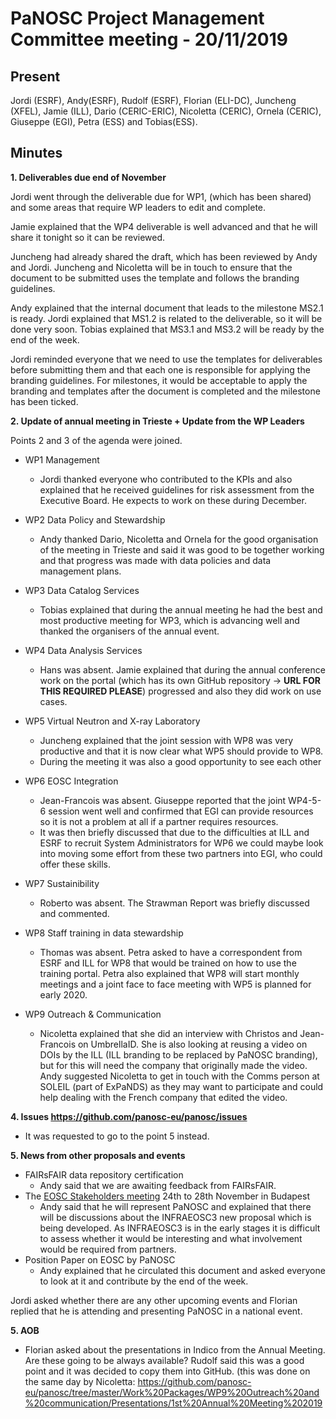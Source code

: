 ﻿PaNOSC Project Management Committee meeting - 20/11/2019
========================================================


Present
-------
Jordi (ESRF), Andy(ESRF), Rudolf (ESRF), Florian (ELI-DC), Juncheng (XFEL), Jamie (ILL), Dario (CERIC-ERIC), Nicoletta (CERIC),
Ornela (CERIC), Giuseppe (EGI), Petra (ESS) and Tobias(ESS).

Minutes
-------	


**1. Deliverables due end of November** 

Jordi went through the deliverable due for WP1, (which has been shared) and some areas that require WP leaders to edit and complete.

Jamie explained that the WP4 deliverable is well advanced and that he will share it tonight so it can be reviewed.

Juncheng had already shared the draft, which has been reviewed by Andy and Jordi. Juncheng and Nicoletta will be in touch to ensure
that the document to be submitted uses the template and follows the branding guidelines.

Andy explained that the internal document that leads to the milestone MS2.1 is ready. Jordi explained that MS1.2 is related to the 
deliverable, so it will be done very soon. Tobias explained that MS3.1 and MS3.2 will be ready by the end of the week.

Jordi reminded everyone that we need to use the templates for deliverables before submitting them and that each one is 
responsible for applying the branding guidelines. For milestones, it would be acceptable to apply the branding and templates after
the document is completed and the milestone has been ticked.

**2. Update of annual meeting in Trieste + Update from the WP Leaders**

Points 2 and 3 of the agenda were joined.

* WP1 Management
    * Jordi thanked everyone who contributed to the KPIs and also explained that he received guidelines for risk assessment from the
Executive Board. He expects to work on these during December.

* WP2 Data Policy and Stewardship
    * Andy thanked Dario, Nicoletta and Ornela for the good organisation of the meeting in Trieste and said it was good to be  together working and that progress was made with data policies and data management plans.

* WP3 Data Catalog Services
    * Tobias explained that during the annual meeting he had the best and most productive meeting for WP3, which is advancing well and
thanked the organisers of the annual event.

* WP4 Data Analysis Services
    * Hans was absent. Jamie explained  that during the annual conference work on the portal (which has its own GitHub repository
-> **URL FOR THIS REQUIRED PLEASE**) progressed and also they did work on use cases.

* WP5 Virtual Neutron and X-ray Laboratory
    * Juncheng explained that the joint session with WP8 was very productive and that it is now clear what WP5 should provide to WP8.
    * During the meeting it was also a good opportunity to see each other
   
* WP6 EOSC Integration
    * Jean-Francois was absent. Giuseppe reported that the joint WP4-5-6 session went well and confirmed that EGI can provide resources so it is not a problem at all if a partner requires resources. 
    * It was then briefly discussed that due to the difficulties at ILL and ESRF to recruit System Administrators for WP6 we could maybe look into moving some effort from these two partners into EGI, who could offer these skills.

* WP7 Sustainibility
    * Roberto was absent. The Strawman Report was briefly discussed and commented.

* WP8 Staff training in data stewardship
    * Thomas was absent. Petra asked to have a correspondent from ESRF and ILL for WP8 that would be trained on how to use the
training portal. Petra also explained that WP8 will start monthly meetings and a joint face to face meeting with WP5 is planned
for early 2020.

* WP9 Outreach & Communication
    * Nicoletta explained that she did an interview with Christos and Jean-Francois on UmbrellaID. She is also looking at reusing a
video on DOIs by the ILL (ILL branding to be replaced by PaNOSC branding), but for this will need the company that originally made
the video. Andy suggested Nicoletta to get in touch with the Comms person at SOLEIL (part of ExPaNDS) as they may want to participate
and could help dealing with the French company that edited the video.

**4. Issues https://github.com/panosc-eu/panosc/issues**
* It was requested to go to the point 5 instead.

**5. News from other proposals and events**
* FAIRsFAIR data repository certification
    * Andy said that we are awaiting feedback from FAIRsFAIR. 
* The [EOSC Stakeholders meeting](https://www.eoscsecretariat.eu/eosc-symposium) 24th to 28th November in Budapest
    * Andy said that he will represent PaNOSC and explained that there will be discussions about the  INFRAEOSC3 new proposal which
is being developed. As INFRAEOSC3 is in the early stages it is difficult to assess whether it would be interesting and what involvement
would be required from partners.
* Position Paper on EOSC by PaNOSC
    * Andy explained that he circulated this document and asked everyone to look at it and contribute by the end of the week.

Jordi asked whether there are any other upcoming events and Florian replied that he is attending and presenting PaNOSC in a national
event.


**5. AOB**
* Florian asked about the presentations in Indico from the Annual Meeting. Are these going to be always available? Rudolf said this
was a good point and it was decided to copy them into GitHub. 
(this was done on the same day by Nicoletta: https://github.com/panosc-eu/panosc/tree/master/Work%20Packages/WP9%20Outreach%20and%20communication/Presentations/1st%20Annual%20Meeting%202019




